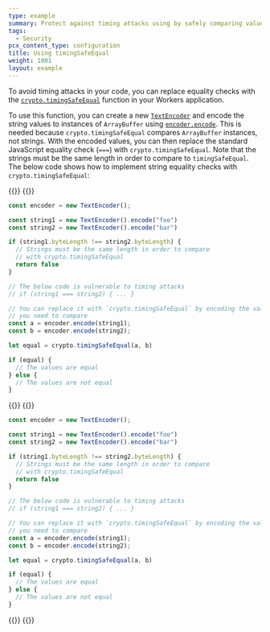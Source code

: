```yaml
---
type: example
summary: Protect against timing attacks using by safely comparing values using timingSafeEqual.
tags:
  - Security
pcx_content_type: configuration
title: Using timingSafeEqual
weight: 1001
layout: example
---
```


To avoid timing attacks in your code, you can replace equality checks with the [`crypto.timingSafeEqual`](/workers/runtime-apis/web-crypto/#timingsafeequal) function in your Workers application.

To use this function, you can create a new [`TextEncoder`](/workers/runtime-apis/encoding/#textencoder) and encode the string values to instances of `ArrayBuffer` using [`encoder.encode`](/workers/runtime-apis/encoding/#methods). This is needed because `crypto.timingSafeEqual` compares `ArrayBuffer` instances, not strings. With the encoded values, you can then replace the standard JavaScript equality check (`===`) with `crypto.timingSafeEqual`. Note that the strings must be the same length in order to compare to `timingSafeEqual`. The below code shows how to implement string equality checks with `crypto.timingSafeEqual`:

{{<tabs labels="js | ts">}}
{{<tab label="js" default="true">}}

```js
const encoder = new TextEncoder();

const string1 = new TextEncoder().encode("foo")
const string2 = new TextEncoder().encode("bar")

if (string1.byteLength !== string2.byteLength) {
  // Strings must be the same length in order to compare
  // with crypto.timingSafeEqual
  return false
}

// The below code is vulnerable to timing attacks
// if (string1 === string2) { ... }

// You can replace it with `crypto.timingSafeEqual` by encoding the values
// you need to compare
const a = encoder.encode(string1);
const b = encoder.encode(string2);

let equal = crypto.timingSafeEqual(a, b)

if (equal) {
  // The values are equal
} else {
  // The values are not equal
}
```


{{</tab>}}
{{<tab label="ts">}}

```ts
const encoder = new TextEncoder();

const string1 = new TextEncoder().encode("foo")
const string2 = new TextEncoder().encode("bar")

if (string1.byteLength !== string2.byteLength) {
  // Strings must be the same length in order to compare
  // with crypto.timingSafeEqual
  return false
}

// The below code is vulnerable to timing attacks
// if (string1 === string2) { ... }

// You can replace it with `crypto.timingSafeEqual` by encoding the values
// you need to compare
const a = encoder.encode(string1);
const b = encoder.encode(string2);

let equal = crypto.timingSafeEqual(a, b)

if (equal) {
  // The values are equal
} else {
  // The values are not equal
}
```

{{</tab>}}
{{</tabs>}}

